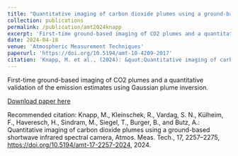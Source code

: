 ```yaml
---
title: "Quantitative imaging of carbon dioxide plumes using a ground-based shortwave infrared spectral camera"
collection: publications
permalink: /publication/amt2024knapp
excerpt: 'First-time ground-based imaging of CO2 plumes and a quantitative validation of the emission estimates using Gaussian plume inversion.'
date: 2024-04-18
venue: 'Atmospheric Measurement Techniques'
paperurl: 'https://doi.org/10.5194/amt-10-4209-2017'
citation: 'Knapp, M. et al., (2024): &quot;Quantitative imaging of carbon dioxide plumes using a ground-based shortwave infrared spectral camera&quot;, <i>Atmos. Meas. Tech.</i>.'
---
```

First-time ground-based imaging of CO2 plumes and a quantitative validation of the emission estimates using Gaussian plume inversion.

[Download paper here](https://doi.org/10.5194/amt-17-2257-2024)

Recommended citation: Knapp, M., Kleinschek, R., Vardag, S. N., Külheim, F., Haveresch, H., Sindram, M., Siegel, T., Burger, B., and Butz, A.: Quantitative imaging of carbon dioxide plumes using a ground-based shortwave infrared spectral camera, Atmos. Meas. Tech., 17, 2257–2275, https://doi.org/10.5194/amt-17-2257-2024, 2024.